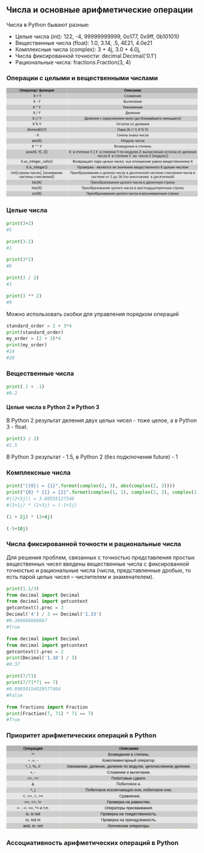 ## Числа и основные арифметические операции

Числа в Python бывают разные:

- Целые числа (int): 122, -4, 99999999999, 0o177, 0x9ff, 0b101010
- Вещественные числа (float): 1.0, 3.14, .5, 4E21, 4.0e21
- Комплексные числа (complex): 3 + 4j, 3.0 + 4.0j,
- Числа фиксированной точности: decimal.Decimal('0.1')
- Рациональные числа: fractions.Fraction(3, 4)

### Операции с целыми и вещественными числами

![img](./img/l1.10_operations.png)

### Целые числа

```python
print(3+2)
#5
```

```python
print(3-2)
#1
```

```python
print(3*2)
#6
```

```python
print(3 / 2)
#1
```

```python
print(3 ** 2)
#9
```

Можно использовать скобки для управления порядком операций

```python
standard_order = 2 + 3*4
print(standard_order)
my_order = (2 + 3)*4
print(my_order)
#14
#20
```

### Вещественные числа

```python
print(.1 + .1)
#0.2
```

#### Целые числа в Python 2 и Python 3

В Python 2 результат деления двух целых чисел - тоже целое, а в Python 3 - float.

```python
print(3 / 2)
#1.5
```

В Python 3 результат - 1.5, в Python 2 (без подключения future) - 1

### Комплексные числа

```python
print("|{0}| = {1}".format(complex(2, 3), abs(complex(2, 3))))
print("{0} * {1} = {2}".format(complex(1, 1), complex(2, 3), complex(1, 1) * complex(2, 3)))
#|(2+3j)| = 3.60555127546
#(1+1j) * (2+3j) = (-1+5j)
```

```python
(1 + 2j) * (3+4j)
```

```python
(-5+10j)
```

### Числа фиксированной точности и рациональные числа

Для решения проблем, связанных с точностью представления простых вещественных чисел введены вещественные числа с фиксированной точностью и рациональные числа (числа, представленные дробью, то есть парой целых чисел – числителем и знаменателем).

```python
print(1.1/3)
from decimal import Decimal
from decimal import getcontext
getcontext().prec = 3
Decimal('4') / 3 == Decimal('1.33')
#0.366666666667
#True
```

```python
from decimal import Decimal
from decimal import getcontext
getcontext().prec = 2
print(Decimal('1.10') / 3)
#0.37
```

```python
print(7/71)
print(7/71*71 == 7)
#0.09859154929577464
#False
```

```python
from fractions import Fraction
print(Fraction(7, 71) * 71 == 7)
#True
```

### Приоритет арифметических операций в Python

![img](./img/l1.10_operations_priority.png)

### Ассоциативность арифметических операций в Python